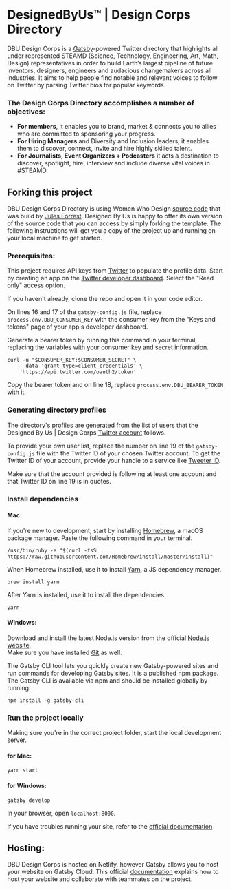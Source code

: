 # DesignedByUs™ | Design Corps Directory 

DBU Design Corps is a [Gatsby](https://gatsbyjs.org)-powered Twitter directory that highlights all under represented  STEAMD (Science, Technology, Engineering, Art, Math, Design) representatives in order to build Earth’s largest pipeline of future inventors, designers, engineers and audacious changemakers across all industries. It aims to help people find notable and relevant voices to follow on Twitter by parsing Twitter bios for popular keywords.

### The Design Corps Directory accomplishes a number of objectives:

* **For members**, it enables you to brand, market & connects you to allies who are committed to sponsoring your progress. 
* **For Hiring Managers** and Diversity and Inclusion leaders, it enables them to discover, connect, invite and hire highly skilled talent.
* **For Journalists, Event Organizers + Podcasters** it acts a destination to discover, spotlight, hire, interview and include diverse vital voices in #STEAMD. 


## Forking this project

DBU Design Corps Directory is using Women Who Design [source code](https://github.com/julesforrest/womenwhodesign) that was build by [Jules Forrest](https://twitter.com/julesforrest). Designed By Us is happy to offer its own version of the source code that you can access by simply forking the template. The following instructions will get you a copy of the project up and running on your local machine to get started.

### Prerequisites: 

This project requires API keys from [Twitter](https://twitter.com) to populate the profile data.
Start by creating an app on the [Twitter developer dashboard](https://developer.twitter.com/en/apps). Select the "Read only" access option.

If you haven't already, clone the repo and open it in your code editor.

On lines 16 and 17 of the `gatsby-config.js` file, replace `process.env.DBU_CONSUMER_KEY` with the consumer key from the "Keys and tokens" page of your app's developer dashboard.

Generate a bearer token by running this command in your terminal, replacing the variables with your consumer key and secret information.

```
curl -u "$CONSUMER_KEY:$CONSUMER_SECRET" \
    --data 'grant_type=client_credentials' \
    'https://api.twitter.com/oauth2/token'
```

Copy the bearer token and on line 18, replace `process.env.DBU_BEARER_TOKEN` with it.



### Generating directory profiles

The directory's profiles are generated from the list of users that the Designed By Us | Design Corps [Twitter account](https://twitter.com/DBU_DesignCorps) follows.

To provide your own user list, replace the number on line 19 of the `gatsby-config.js` file with the Twitter ID of your chosen Twitter account. To get the Twitter ID of your account, provide your handle to a service like [Tweeter ID](https://tweeterid.com/).

Make sure that the account provided is following at least one account and that Twitter ID on line 19 is in quotes.



### Install dependencies

#### Mac: 

If you're new to development, start by installing [Homebrew](https://brew.sh/), a macOS package manager. Paste the following command in your terminal.

```
/usr/bin/ruby -e "$(curl -fsSL https://raw.githubusercontent.com/Homebrew/install/master/install)"
```

When Homebrew installed, use it to install [Yarn](https://yarnpkg.com/en/), a JS dependency manager.

```
brew install yarn
```

After Yarn is installed, use it to install the dependencies.

```
yarn
```


#### Windows:

Download and install the latest Node.js version from the official [Node.js website,](https://nodejs.org/en/)<br>
Make sure you have installed [Git](https://www.atlassian.com/git/tutorials/install-git#windows) as well. 

The Gatsby CLI tool lets you quickly create new Gatsby-powered sites and run commands for developing Gatsby sites. It is a published npm package.
The Gatsby CLI is available via npm and should be installed globally by running:

```
npm install -g gatsby-cli
```



### Run the project locally

Making sure you're in the correct project folder, start the local development server.


#### for Mac:

```
yarn start
```


#### for Windows:

```
gatsby develop
```


In your browser, open `localhost:8000`.



If you have troubles running your site, refer to the [official documentation](https://www.gatsbyjs.com/docs/tutorial/part-zero/)



## Hosting: 

DBU Design Corps is hosted on Netlify, however Gatsby allows you to host your website on Gatsby Cloud. This official [documentation](https://www.gatsbyjs.com/docs/how-to/previews-deploys-hosting/) explains how to host your website and collaborate with teammates on the project.

